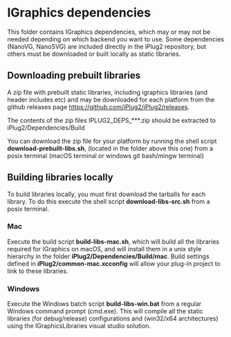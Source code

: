 # IGraphics dependencies

This folder contains IGraphics dependencies, which may or may not be needed depending on which backend you want to use. Some dependencies (NanoVG, NanoSVG) are included directly in the iPlug2 repository, but others must be downloaded or built locally as static libraries. 

## Downloading prebuilt libraries

A zip file with prebuilt static libraries, including igraphics libraries (and header includes etc) and may be downloaded for each platform from the github releases page https://github.com/iPlug2/iPlug2/releases.

The contents of the zip files IPLUG2_DEPS_***.zip should be extracted to iPlug2/Dependencies/Build

You can download the zip file for your platform by running the shell script **download-prebuilt-libs.sh**, (located in the folder above this one) from a posix terminal (macOS terminal or windows git bash/mingw terminal) 

## Building libraries locally

To build libraries locally, you must first download the tarballs for each library. To do this execute the shell script **download-libs-src.sh** from a posix terminal. 

### Mac
Execute the build script **build-libs-mac.sh**, which will build all the libraries required for IGraphics on macOS, and will install them in a unix style hierarchy in the folder **iPlug2/Dependencies/Build/mac**. Build settings defined in **iPlug2/common-mac.xcconfig**  will allow your plug-in project to link to these libraries.

###  Windows
Execute the Windows batch script **build-libs-win.bat** from a regular Windows command prompt (cmd.exe). This will compile all the static libraries (for debug/release) configurations and (win32/x64 architectures) using the IGraphicsLibraries visual studio solution. 
